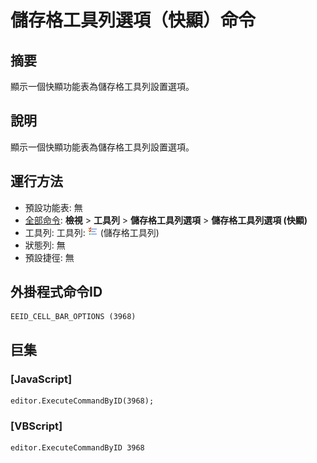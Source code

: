 # 儲存格工具列選項（快顯）命令

## 摘要

顯示一個快顯功能表為儲存格工具列設置選項。

## 說明

顯示一個快顯功能表為儲存格工具列設置選項。

## 運行方法

- 預設功能表: 無
- [全部命令](../tools/all_commands): **檢視** >
**工具列** \> **儲存格工具列選項** \> **儲存格工具列選項 (快顯)**
- 工具列: 工具列: ![](../../images/commonsettings.png) (儲存格工具列)
- 狀態列: 無
- 預設捷徑: 無

## 外掛程式命令ID

```
EEID_CELL_BAR_OPTIONS (3968)
```

## 巨集

### \[JavaScript\]

```
editor.ExecuteCommandByID(3968);
```

### \[VBScript\]

```
editor.ExecuteCommandByID 3968
```
